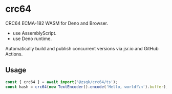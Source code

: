 # crc64

CRC64 ECMA-182 WASM for Deno and Browser.

- use AssemblyScript.
- use Deno runtime.

Automatically build and publish concurrent versions via jsr.io and GitHub Actions.

## Usage

```ts
const { crc64 } = await import('@zsqk/crc64/ts');
const hash = crc64(new TextEncoder().encode('Hello, world!\n').buffer);
```
